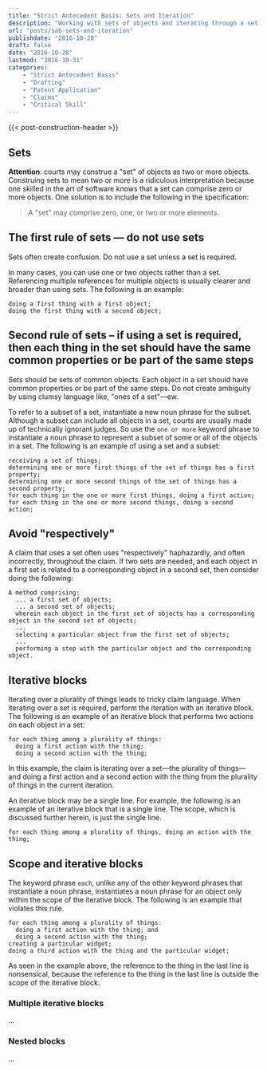 ```yaml
---
title: "Strict Antecedent Basis: Sets and Iteration"
description: "Working with sets of objects and iterating through a set of objects."
url: "posts/sab-sets-and-iteration"
publishdate: "2016-10-28"
draft: false
date: "2016-10-28"
lastmod: "2016-10-31"
categories: 
    - "Strict Antecedent Basis"
    - "Drafting"
    - "Patent Application"
    - "Claims"
    - "Critical Skill"
---
```


{{< post-construction-header >}}

## Sets

__**Attention**__: courts may construe a "set" of objects as two or more objects. Construing sets to mean two or more is a ridiculous interpretation because one skilled in the art of software knows that a set can comprise zero or more objects. One solution is to include the following in the specification:

> A "set" may comprise zero, one, or two or more elements.

## The first rule of sets — do not use sets

Sets often create confusion. Do not use a set unless a set is required.

In many cases, you can use one or two objects rather than a set. Referencing multiple references for multiple objects is usually clearer and broader than using sets. The following is an example:

``` claim
doing a first thing with a first object;
doing the first thing with a second object;
```

## Second rule of sets – if using a set is required, then each thing in the set should have the same common properties or be part of the same steps

Sets should be sets of common objects. Each object in a set should have common properties or be part of the same steps. Do not create ambiguity by using clumsy language like, "ones of a set"—ew.

To refer to a subset of a set, instantiate a new noun phrase for the subset.  Although a subset can include all objects in a set, courts are usually made up of technically ignorant judges. So use the `one or more` keyword phrase to instantiate a noun phrase to represent a subset of some or all of the objects in a set. The following is an example of using a set and a subset:

``` claim
receiving a set of things;
determining one or more first things of the set of things has a first property;
determining one or more second things of the set of things has a second property;
for each thing in the one or more first things, doing a first action;
for each thing in the one or more second things, doing a second action;
```

## Avoid "respectively"

A claim that uses a set often uses "respectively" haphazardly, and often incorrectly, throughout the claim. If two sets are needed, and each object in a first set is related to a corresponding object in a second set, then consider doing the following:

``` claims
A method comprising:
  ... a first set of objects;
  ... a second set of objects;
  wherein each object in the first set of objects has a corresponding object in the second set of objects;
  ...
  selecting a particular object from the first set of objects;
  ...
  performing a step with the particular object and the corresponding object.
```
 

## Iterative blocks

Iterating over a plurality of things leads to tricky claim language. When iterating over a set is required, perform the iteration with an iterative block. The following is an example of an iterative block that performs two actions on each object in a set:

``` claim
for each thing among a plurality of things:
  doing a first action with the thing;
  doing a second action with the thing;
```

In this example, the claim is iterating over a set—the plurality of things— and doing a first action and a second action with the thing from the plurality of things in the current iteration.

An iterative block may be a single line. For example, the following is an example of an iterative block that is a single line. The scope, which is discussed further herein, is just the single line.

``` claim
for each thing among a plurality of things, doing an action with the thing; 
```

## Scope and iterative blocks

The keyword phrase `each`, unlike any of the other keyword phrases that instantiate a noun phrase, instantiates a noun phrase for an object only within the scope of the iterative block.  The following is an example that violates this rule.

``` claim
for each thing among a plurality of things:
  doing a first action with the thing; and
  doing a second action with the thing;
creating a particular widget;
doing a third action with the thing and the particular widget;
```

As seen in the example above, the reference to the thing in the last line is nonsensical, because the reference to the thing in the last line is outside the scope of the iterative block.

### Multiple iterative blocks

...

### Nested blocks

...
